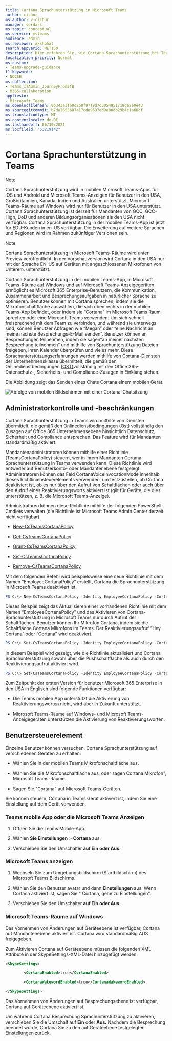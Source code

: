```yaml
---
title: Cortana Sprachunterstützung in Microsoft Teams
author: cichur
ms.author: v-cichur
manager: serdars
ms.topic: conceptual
ms.service: msteams
audience: admin
ms.reviewer: akshbhat
search.appverid: MET150
description: Hier erfahren Sie, wie Cortana-Sprachunterstützung bei Teams
localization_priority: Normal
ms.custom:
- Teams-upgrade-guidance
f1.keywords:
- NOCSH
ms.collection:
- Teams_ITAdmin_JourneyFromSfB
- M365-collaboration
appliesto:
- Microsoft Teams
ms.openlocfilehash: 0b343a3f69d2b0f97f9d7d3054951719da2e9e43
ms.sourcegitcommit: b7da2655607a17cde9537ed9e00db29b4c1a68df
ms.translationtype: MT
ms.contentlocale: de-DE
ms.lasthandoff: 06/30/2021
ms.locfileid: "53219142"
---
```

# <a name="cortana-voice-assistance-in-teams"></a>Cortana Sprachunterstützung in Teams

> [!Note]
> Cortana Sprachunterstützung wird in mobilen Microsoft Teams-Apps für iOS und Android und Microsoft Teams-Anzeigen für Benutzer in den USA, Großbritannien, Kanada, Indien und Australien unterstützt. Microsoft Teams-Räume auf Windows wird nur für Benutzer in den USA unterstützt. Cortana Sprachunterstützung ist derzeit für Mandanten von GCC, GCC-High, DoD und anderen Bildungsorganisationen als den USA nicht verfügbar. Cortana Sprachunterstützung in der mobilen Teams-App ist jetzt für EDU-Kunden in en-US verfügbar. Die Erweiterung auf weitere Sprachen und Regionen wird im Rahmen zukünftiger Versionen sein.

> [!Note]
> Cortana Sprachunterstützung in Microsoft Teams-Räume wird unter Preview veröffentlicht. In der Vorschauversion wird Cortana in den USA nur mit der Sprache EN-US auf Geräten mit angeschlossenen Mikrofonen von Unterem. unterstützt.

Cortana Sprachunterstützung in der mobilen Teams-App, in Microsoft Teams-Räume auf Windows und auf Microsoft Teams-Anzeigegeräten ermöglicht es Microsoft 365 Enterprise-Benutzern, die Kommunikation, Zusammenarbeit und Besprechungsaufgaben in natürlicher Sprache zu optimieren. Benutzer können mit Cortana sprechen, indem sie die Mikrofonschaltfläche auswählen, die sich oben rechts in der mobilen Teams-App befindet, oder indem sie &#8220;Cortana&#8221; im Microsoft Teams Raum sprechen oder eine Microsoft Teams verwenden. Um sich schnell freisprechend mit dem Team zu verbinden, und während sie unterwegs sind, können Benutzer Abfragen wie &#8220;Megan&#8221; oder &#8220;eine Nachricht an meine nächste Besprechungs-E-Mail senden&#8221;. Benutzer können an Besprechungen teilnehmen, indem sie sagen&#8220;an meiner nächsten Besprechung teilnehmen&#8221; und mithilfe von Sprachunterstützung Dateien freigeben, ihren Kalender überprüfen und vieles mehr. Diese Sprachunterstützungserfahrungen werden mithilfe von [Cortana-Diensten](/microsoft-365/admin/misc/cortana-integration?view=o365-worldwide) der Unternehmensklasse übermittelt, die gemäß den Onlinedienstbedingungen [(OST)](https://www.microsoft.com/licensing/product-licensing/products?rtc=1)vollständig mit den Office 365-Datenschutz-, Sicherheits- und Compliance-Zusagen in Einklang stehen.

Die Abbildung zeigt das Senden eines Chats Cortana einem mobilen Gerät.

![Abfolge von mobilen Bildschirmen mit einer Cortana-Chatsitzung](media/cortana-on-teams-mobile.png)

## <a name="admin-control-and-limitations"></a>Administratorkontrolle und -beschränkungen

Cortana Sprachunterstützung in Teams wird mithilfe von Diensten übermittelt, die gemäß den Onlinedienstbedingungen (Ost) vollständig den Zusagen auf Office 365 Unternehmensebene hinsichtlich Datenschutz, Sicherheit und Compliance entsprechen. Das Feature wird für Mandanten standardmäßig aktiviert.

Mandantenadministratoren können mithilfe einer Richtlinie (TeamsCortanaPolicy) steuern, wer in ihrem Mandanten Cortana Sprachunterstützung in Teams verwenden kann. Diese Richtlinie wird entweder auf Benutzerkonto- oder Mandantenebene festgelegt. Administratoren können das Feld CortanaVoiceInvocationMode innerhalb dieses Richtliniensteuerelements verwenden, um festzustellen, ob Cortana deaktiviert ist, ob es nur über den Aufruf von Schaltflächen oder auch über den Aufruf eines Reaktivierungsworts aktiviert ist (gilt für Geräte, die dies unterstützen, z. B. die Microsoft Teams-Anzeige).

Administratoren können diese Richtlinie mithilfe der folgenden PowerShell-Cmdlets verwalten (die Richtlinie ist Microsoft Teams Admin Center derzeit nicht verfügbar).

- [New-CsTeamsCortanaPolicy](/powershell/module/skype/New-CsTeamsCortanaPolicy)

- [Get-CsTeamsCortanaPolicy](/powershell/module/skype/Get-CsTeamsCortanaPolicy)

- [Grant-CsTeamsCortanaPolicy](/powershell/module/skype/Grant-CsTeamsCortanaPolicy)

- [Set-CsTeamsCortanaPolicy](/powershell/module/skype/Set-CsTeamsCortanaPolicy)

- [Remove-CsTeamsCortanaPolicy](/powershell/module/skype/Remove-CsTeamsCortanaPolicy)

Mit dem folgenden Befehl wird beispielsweise eine neue Richtlinie mit dem Namen &#8220;EmployeeCortanaPolicy&#8221; erstellt, Cortana die Sprachunterstützung in Microsoft Teams deaktiviert ist.  

```PowerShell
PS C:\> New-CsTeamsCortanaPolicy -Identity EmployeeCortanaPolicy -CortanaVoiceInvocationMode Disabled
```

Dieses Beispiel zeigt das Aktualisieren einer vorhandenen Richtlinie mit dem Namen &#8220;EmployeeCortanaPolicy&#8221; und das Aktivieren von Cortana-Sprachunterstützung in Microsoft Teams nur durch Aufruf der Schaltflächen. Benutzer können Ihr Mikrofon Cortana, indem sie die Schaltfläche Cortana Mikrofons im Teams. Der Reaktivierungsaufruf &#8220;Hey Cortana&#8221; oder &#8220;Cortana&#8221; wird deaktiviert.  

```PowerShell
PS C:\> Set-CsTeamsCortanaPolicy -Identity EmployeeCortanaPolicy -CortanaVoiceInvocationMode PushToTalkUserOverride
```

In diesem Beispiel wird gezeigt, wie die Richtlinie aktualisiert und Cortana Sprachunterstützung sowohl über die Pushschaltfläche als auch durch den Reaktivierungsaufruf aktiviert wird.

```PowerShell
PS C:\> Set-CsTeamsCortanaPolicy -Identity EmployeeCortanaPolicy -CortanaVoiceInvocationMode WakeWordPushToTalkUserOverride
```

Zum Zeitpunkt der ersten Version für benutzer Microsoft 365 Enterprise in den USA in Englisch sind folgende Funktionen verfügbar:

- Die Teams mobilen App unterstützt die Aktivierung von Reaktivierungsworten nicht, wird aber in Zukunft unterstützt.  

- Microsoft Teams-Räume auf Windows- und Microsoft Teams-Anzeigegeräten unterstützen die Aktivierung von Reaktivierungsworten.

## <a name="user-control"></a>Benutzersteuerelement

Einzelne Benutzer können versuchen, Cortana Sprachunterstützung auf verschiedenen Geräten zu erhalten:

- Wählen Sie in der mobilen Teams Mikrofonschaltfläche aus.

- Wählen Sie die Mikrofonschaltfläche aus, oder sagen Cortana Mikrofon", Microsoft Teams-Räume.

- Sagen Sie "Cortana" auf Microsoft Teams-Geräten.

Sie können steuern, Cortana in Teams Gerät aktiviert ist, indem Sie eine Einstellung auf dem Gerät verwenden.

### <a name="teams-mobile-app-or-the-microsoft-teams-display"></a>Teams mobile App oder die Microsoft Teams Anzeigen

  1. Öffnen Sie die Teams Mobile-App.

  2. Wählen **Sie Einstellungen**  >  **Cortana** aus.

  3. Verschieben Sie den Umschalter **auf Ein** **oder Aus.**

### <a name="microsoft-teams-display"></a>Microsoft Teams anzeigen

  1. Wechseln Sie zum Umgebungsbildschirm (Startbildschirm) des Microsoft Teams Bildschirms.

  2. Wählen Sie den Benutzer avatar und dann **Einstellungen** aus. Wenn Cortana aktiviert ist, sagen Sie " Cortana, gehe zu Einstellungen".

  3. Verschieben Sie den Umschalter **auf Ein** **oder Aus.**
  
### <a name="microsoft-teams-rooms-on-windows"></a>Microsoft Teams-Räume auf Windows

Das Vornehmen von Änderungen auf Geräteebene ist verfügbar, Cortana auf Mandantenebene aktiviert ist. Cortana wird standardmäßig AUS freigegeben.

Zum Aktivieren Cortana auf Geräteebene müssen die folgenden XML-Attribute in der SkypeSettings-XML-Datei hinzugefügt werden:

```xml
<SkypeSettings>  

        <CortanaEnabled>true</CortanaEnabled>  

        <CortanaWakewordEnabled>true</CortanaWakewordEnabled>  

</SkypeSettings> 
```

Das Vornehmen von Änderungen auf Besprechungsebene ist verfügbar, Cortana auf Geräteebene aktiviert ist.

Um während Cortana Besprechung Sprachunterstützung zu aktivieren, verschieben Sie die Umschalt auf **Ein** oder **Aus.** Nachdem die Besprechung beendet wurde, Cortana Sie zu den auf Geräteebene festgelegten Einstellungen zurück.
